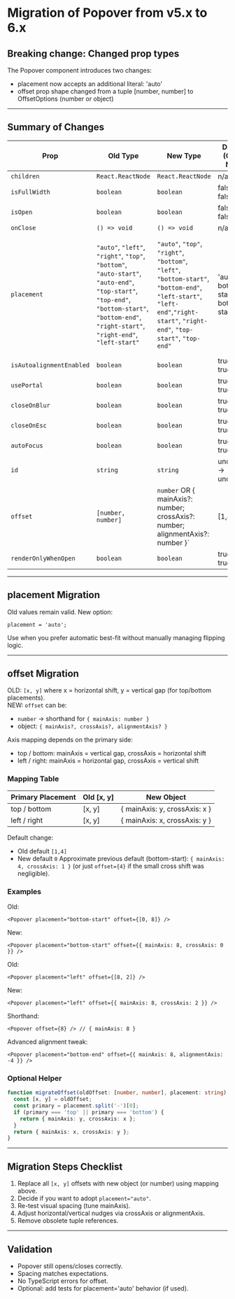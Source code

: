 # Migration of Popover from v5.x to 6.x

## Breaking change: Changed prop types

The Popover component introduces two changes:

- placement now accepts an additional literal: 'auto'
- offset prop shape changed from a tuple [number, number] to OffsetOptions (number or object)

---

## Summary of Changes

| Prop                     | Old Type                                                                                                                                                                                       | New Type                                                                                                                                                                      | Default (Old → New)                   | Status                                                                                                                                        |
| ------------------------ | ---------------------------------------------------------------------------------------------------------------------------------------------------------------------------------------------- | ----------------------------------------------------------------------------------------------------------------------------------------------------------------------------- | ------------------------------------- | --------------------------------------------------------------------------------------------------------------------------------------------- |
| `children`               | `React.ReactNode`                                                                                                                                                                              | `React.ReactNode`                                                                                                                                                             | n/a                                   | Unchanged                                                                                                                                     |
| `isFullWidth`            | `boolean`                                                                                                                                                                                      | `boolean`                                                                                                                                                                     | false → false                         | Unchanged                                                                                                                                     |
| `isOpen`                 | `boolean`                                                                                                                                                                                      | `boolean`                                                                                                                                                                     | false → false                         | Unchanged                                                                                                                                     |
| `onClose`                | `() => void`                                                                                                                                                                                   | `() => void`                                                                                                                                                                  | n/a                                   | Unchanged                                                                                                                                     |
| `placement`              | `"auto"`, `"left"`, `"right"`, `"top"`, `"bottom"`, `"auto-start"`, `"auto-end"`, `"top-start"`, `"top-end"`, `"bottom-start"`, `"bottom-end"`, `"right-start"`, `"right-end"`, `"left-start"` | `"auto"`, `"top"`, `"right"`, `"bottom"`, `"left"`, `"bottom-start"`, `"bottom-end"`, `"left-start"`, `"left-end"`,`"right-start"`, `"right-end"`, `"top-start"`, `"top-end"` | 'auto' OR bottom-start → bottom-start | Changed `"auto-start"` and `"auto-end"` have been removed, as auto-adjustment for `"top"`, `"right"`, `"bottom"`, `"left"` is already applied |
| `isAutoalignmentEnabled` | `boolean`                                                                                                                                                                                      | `boolean`                                                                                                                                                                     | true → true                           | Unchanged                                                                                                                                     |
| `usePortal`              | `boolean`                                                                                                                                                                                      | `boolean`                                                                                                                                                                     | true → true                           | Unchanged                                                                                                                                     |
| `closeOnBlur`            | `boolean`                                                                                                                                                                                      | `boolean`                                                                                                                                                                     | true → true                           | Unchanged                                                                                                                                     |
| `closeOnEsc`             | `boolean`                                                                                                                                                                                      | `boolean`                                                                                                                                                                     | true → true                           | Unchanged                                                                                                                                     |
| `autoFocus`              | `boolean`                                                                                                                                                                                      | `boolean`                                                                                                                                                                     | true → true                           | Unchanged                                                                                                                                     |
| `id`                     | `string`                                                                                                                                                                                       | `string`                                                                                                                                                                      | undefined → undefined                 | Unchanged                                                                                                                                     |
| `offset`                 | `[number, number]`                                                                                                                                                                             | `number` OR { mainAxis?: number; crossAxis?: number; alignmentAxis?: number }`                                                                                                | [1,4] → 0                             | Changed Requires migration (see mapping)                                                                                                      |
| `renderOnlyWhenOpen`     | `boolean`                                                                                                                                                                                      | `boolean`                                                                                                                                                                     | true → true                           | Unchanged                                                                                                                                     |

---

## placement Migration

Old values remain valid. New option:

```tsx
placement = 'auto';
```

Use when you prefer automatic best-fit without manually managing flipping logic.

---

## offset Migration

OLD: `[x, y]` where x = horizontal shift, y = vertical gap (for top/bottom placements).  
NEW: `offset` can be:

- `number` → shorthand for `{ mainAxis: number }`
- object: `{ mainAxis?, crossAxis?, alignmentAxis? }`

Axis mapping depends on the primary side:

- top / bottom: mainAxis = vertical gap, crossAxis = horizontal shift
- left / right: mainAxis = horizontal gap, crossAxis = vertical shift

### Mapping Table

| Primary Placement | Old [x, y] | New Object                    |
| ----------------- | ---------- | ----------------------------- |
| top / bottom      | [x, y]     | { mainAxis: y, crossAxis: x } |
| left / right      | [x, y]     | { mainAxis: x, crossAxis: y } |

Default change:

- Old default `[1,4]`
- New default `0`
  Approximate previous default (bottom-start): `{ mainAxis: 4, crossAxis: 1 }` (or just `offset={4}` if the small cross shift was negligible).

### Examples

Old:

```tsx
<Popover placement="bottom-start" offset={[0, 8]} />
```

New:

```tsx
<Popover placement="bottom-start" offset={{ mainAxis: 8, crossAxis: 0 }} />
```

Old:

```tsx
<Popover placement="left" offset={[8, 2]} />
```

New:

```tsx
<Popover placement="left" offset={{ mainAxis: 8, crossAxis: 2 }} />
```

Shorthand:

```tsx
<Popover offset={8} /> // { mainAxis: 8 }
```

Advanced alignment tweak:

```tsx
<Popover placement="bottom-end" offset={{ mainAxis: 8, alignmentAxis: -4 }} />
```

### Optional Helper

```ts
function migrateOffset(oldOffset: [number, number], placement: string) {
  const [x, y] = oldOffset;
  const primary = placement.split('-')[0];
  if (primary === 'top' || primary === 'bottom') {
    return { mainAxis: y, crossAxis: x };
  }
  return { mainAxis: x, crossAxis: y };
}
```

---

## Migration Steps Checklist

1. Replace all `[x, y]` offsets with new object (or number) using mapping above.
2. Decide if you want to adopt `placement="auto"`.
3. Re-test visual spacing (tune mainAxis).
4. Adjust horizontal/vertical nudges via crossAxis or alignmentAxis.
5. Remove obsolete tuple references.

---

## Validation

- Popover still opens/closes correctly.
- Spacing matches expectations.
- No TypeScript errors for offset.
- Optional: add tests for placement='auto' behavior (if used).
